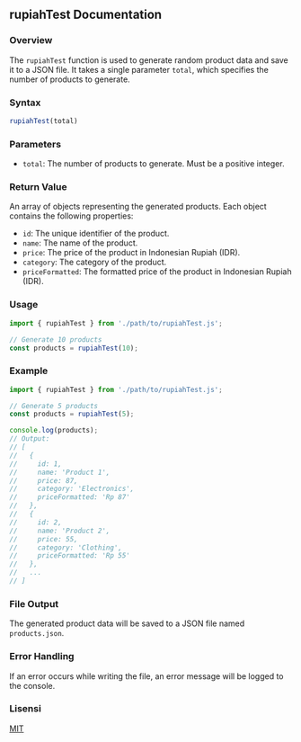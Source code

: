 ## rupiahTest Documentation

### Overview
The `rupiahTest` function is used to generate random product data and save it to a JSON file. It takes a single parameter `total`, which specifies the number of products to generate.

### Syntax
```javascript
rupiahTest(total)
```

### Parameters
- `total`: The number of products to generate. Must be a positive integer.

### Return Value
An array of objects representing the generated products. Each object contains the following properties:
- `id`: The unique identifier of the product.
- `name`: The name of the product.
- `price`: The price of the product in Indonesian Rupiah (IDR).
- `category`: The category of the product.
- `priceFormatted`: The formatted price of the product in Indonesian Rupiah (IDR).

### Usage
```javascript
import { rupiahTest } from './path/to/rupiahTest.js';

// Generate 10 products
const products = rupiahTest(10);
```

### Example
```javascript
import { rupiahTest } from './path/to/rupiahTest.js';

// Generate 5 products
const products = rupiahTest(5);

console.log(products);
// Output:
// [
//   {
//     id: 1,
//     name: 'Product 1',
//     price: 87,
//     category: 'Electronics',
//     priceFormatted: 'Rp 87'
//   },
//   {
//     id: 2,
//     name: 'Product 2',
//     price: 55,
//     category: 'Clothing',
//     priceFormatted: 'Rp 55'
//   },
//   ...
// ]
```

### File Output
The generated product data will be saved to a JSON file named `products.json`.

### Error Handling
If an error occurs while writing the file, an error message will be logged to the console.

### Lisensi
[MIT](https://github.com/muhamadluthfiam/generate-product/blob/main/LICENSE.txt)
